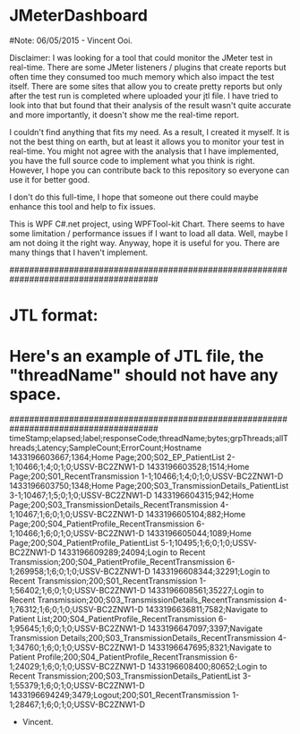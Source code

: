 # JMeterDashboard
#Note: 06/05/2015 - Vincent Ooi.

Disclaimer: 
I was looking for a tool that could monitor the JMeter test in real-time. There are some JMeter listeners / plugins that create reports but often time they consumed too much memory which also impact the test itself. There are some sites that allow you to create pretty reports but only after the test run is completed where uploaded your jtl file. I have tried to look into that but found that their analysis of the result wasn't quite accurate and more importantly, it doesn't show me the real-time report. 

I couldn't find anything that fits my need. As a result, I created it myself. It is not the best thing on earth, but at least it allows you to monitor your test in real-time. You might not agree with the analysis that I have implemented, you have the full source code to implement what you think is right. However, I hope you can contribute back to this repository so everyone can use it for better good.

I don't do this full-time, I hope that someone out there could maybe enhance this tool and help to fix issues. 

This is WPF C#.net project, using WPFTool-kit Chart. There seems to have some limitation / performance issues if I want to load all data. Well, maybe I am not doing it the right way.
Anyway, hope it is useful for you. There are many things that I haven't implement.

######################################################################################
# JTL format:
# Here's an example of JTL file, the "threadName" should not have any space.
######################################################################################
timeStamp;elapsed;label;responseCode;threadName;bytes;grpThreads;allThreads;Latency;SampleCount;ErrorCount;Hostname
1433196603667;1364;Home Page;200;S02_EP_PatientList 2-1;10466;1;4;0;1;0;USSV-BC2ZNW1-D
1433196603528;1514;Home Page;200;S01_RecentTransmission 1-1;10466;1;4;0;1;0;USSV-BC2ZNW1-D
1433196603750;1348;Home Page;200;S03_TransmissionDetails_PatientList 3-1;10467;1;5;0;1;0;USSV-BC2ZNW1-D
1433196604315;942;Home Page;200;S03_TransmissionDetails_RecentTransmission 4-1;10467;1;6;0;1;0;USSV-BC2ZNW1-D
1433196605104;882;Home Page;200;S04_PatientProfile_RecentTransmission 6-1;10466;1;6;0;1;0;USSV-BC2ZNW1-D
1433196605044;1089;Home Page;200;S04_PatientProfile_PatientList 5-1;10495;1;6;0;1;0;USSV-BC2ZNW1-D
1433196609289;24094;Login to Recent Transmission;200;S04_PatientProfile_RecentTransmission 6-1;269958;1;6;0;1;0;USSV-BC2ZNW1-D
1433196608344;32291;Login to Recent Transmission;200;S01_RecentTransmission 1-1;56402;1;6;0;1;0;USSV-BC2ZNW1-D
1433196608561;35227;Login to Recent Transmission;200;S03_TransmissionDetails_RecentTransmission 4-1;76312;1;6;0;1;0;USSV-BC2ZNW1-D
1433196636811;7582;Navigate to Patient List;200;S04_PatientProfile_RecentTransmission 6-1;95645;1;6;0;1;0;USSV-BC2ZNW1-D
1433196647097;3397;Navigate Transmission Details;200;S03_TransmissionDetails_RecentTransmission 4-1;34760;1;6;0;1;0;USSV-BC2ZNW1-D
1433196647695;8321;Navigate to Patient Profile;200;S04_PatientProfile_RecentTransmission 6-1;24029;1;6;0;1;0;USSV-BC2ZNW1-D
1433196608400;80652;Login to Recent Transmission;200;S03_TransmissionDetails_PatientList 3-1;55379;1;6;0;1;0;USSV-BC2ZNW1-D
1433196694249;3479;Logout;200;S01_RecentTransmission 1-1;28467;1;6;0;1;0;USSV-BC2ZNW1-D


- Vincent.


